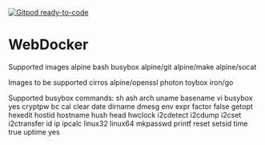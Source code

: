 [![Gitpod ready-to-code](https://img.shields.io/badge/Gitpod-ready--to--code-blue?logo=gitpod)](https://gitpod.io/#https://github.com/TomatoSong/WebDocker)

# WebDocker

Supported images
alpine
bash
busybox
alpine/git
alpine/make
alpine/socat

Images to be supported
cirros
alpine/openssl
photon
toybox
iron/go


Supported busybox commands:
sh
ash
arch
uname
basename
vi
busybox
yes
cryptpw
bc
cal
clear
date
dirname
dmesg
env
expr
factor
false
getopt
hexedit
hostid
hostname
hush
head
hwclock
i2cdetect
i2cdump
i2cset
i2ctransfer
id
ip
ipcalc
linux32
linux64
mkpasswd
printf
reset
setsid
time
true
uptime
yes
